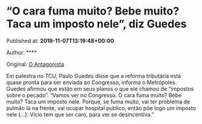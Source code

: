 
# “O cara fuma muito? Bebe muito? Taca um imposto nele”, diz Guedes

Published at: **2019-11-07T13:19:48+00:00**

Author: ****

Original: [O Antagonista](https://www.oantagonista.com/economia/o-cara-fuma-muito-bebe-muito-taca-um-imposto-nele-diz-guedes/)

Em palestra no TCU, Paulo Guedes disse que a reforma tributária está quase pronta para ser enviada ao Congresso, informa o Metrópoles.
Guedes afirmou que estão em seus planos o que ele chamou de “impostos sobre o pecado”.
“Vamos ver no Congresso. O cara fuma muito? Bebe muito? Taca um imposto nele. Porque, se fuma muito, vai ter problema de pulmão lá na frente, vai ocupar hospital publico, então põe logo um imposto nele (…). Vício tem que ser caro, para ver se desincentiva.”
